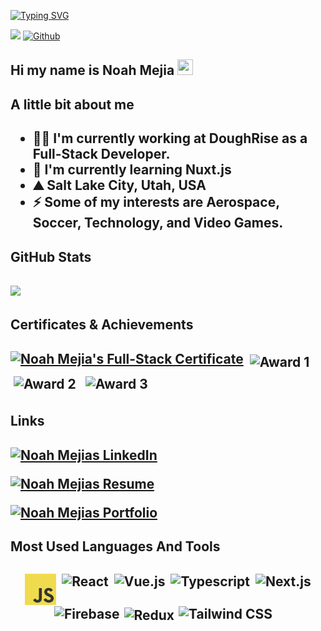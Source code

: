 <a href="https://git.io/typing-svg"><img src="https://readme-typing-svg.herokuapp.com?font=Fira+Code&pause=1000&color=FFFFFF&width=435&lines=Front-End+Developer" alt="Typing SVG"/></a>

![](https://visitor-badge.laobi.icu/badge?page_id=Noah0217.CharalambosIoannou)
[![Github](https://img.shields.io/github/followers/Noah0217?label=Follow&style=social)](https://github.com/CharalambosIoannou)

<h2>Hi my name is Noah Mejia <img src="https://camo.githubusercontent.com/e8e7b06ecf583bc040eb60e44eb5b8e0ecc5421320a92929ce21522dbc34c891/68747470733a2f2f6d656469612e67697068792e636f6d2f6d656469612f6876524a434c467a6361737252346961377a2f67697068792e676966" width="25" height="25"> <h2>

<h2>A little bit about me<h2>
  
- 👨‍💻 I'm currently working at DoughRise as a Full-Stack Developer.
- 🌵 I'm currently learning Nuxt.js
- ⛰️ Salt Lake City, Utah, USA
- ⚡ Some of my interests are Aerospace, Soccer, Technology, and Video Games.
<!--- 🥅 My goal is to get a job in Front End Development.-->
  
<h2>GitHub Stats<h2>
<img src="https://github-readme-stats.vercel.app/api?username=noah0217&count_private=true&title_color=5d6475&icon_color=3a3b3c&text_color=858b97&bg_color=151515">

<h2>Certificates & Achievements<h2>
<p align="left">
<a href="https://www.credly.com/earner/earned/badge/47bf9c4f-9a39-4cb3-9b19-104adef581d8"><img src="https://images.credly.com/size/200x200/images/b46a4322-026c-4a9f-bf6b-896062acc22c/image.png" alt=" Noah Mejia's Full-Stack Certificate"></a>
<img src="https://user-images.githubusercontent.com/84366215/191164557-3903ff42-15bd-42c2-9b0c-57eae9773e16.png" alt="Award 1" height="150" style="vertical-align:top; margin:5px">
<img src="https://user-images.githubusercontent.com/84366215/191165356-9aadbaa6-6665-42df-a7ce-644fba0263a5.png" alt="Award 2" height="150" style="vertical-align:top; margin:5px">
<img src="https://user-images.githubusercontent.com/84366215/191165416-1a87c62d-d197-4dc1-a75b-098f994734c4.png" alt="Award 3" height="150" style="vertical-align:top; margin:5px">

<h2 align="left">Links<h2>

<a href="https://www.linkedin.com/in/noah-mejia-b05952212/" target="_blank"> <img src="https://brandlogos.net/wp-content/uploads/2016/06/linkedin-logo.png" alt="Noah Mejias LinkedIn" width="75" height="75"/> </a>

<a href="https://docs.google.com/document/d/1fKAy3e2gS0TpRoYT0uMgJAchfg5Se5CD212T1RcVp5c/edit?usp=sharing" target="_blank"> <img src="https://www.iconpacks.net/icons/2/free-file-icon-1453-thumb.png" alt="Noah Mejias Resume" width="75" height="75"/> </a>

<a href="https://noah-mejia-portfolio.netlify.app" target="_blank"> <img src="https://cdn-icons-png.flaticon.com/512/72/72626.png" alt="Noah Mejias Portfolio" width="75" height="75"/> </a>

<h2>Most Used Languages And Tools<h2>
<p align="center">
<img src="https://raw.githubusercontent.com/github/explore/80688e429a7d4ef2fca1e82350fe8e3517d3494d/topics/javascript/javascript.png" alt="Javascript" height="50" style="vertical-align:top; margin:2px">
<img src="https://upload.wikimedia.org/wikipedia/commons/thumb/a/a7/React-icon.svg/2300px-React-icon.svg.png" alt="React" height="50" style="vertical-align:top; margin:2px">
<img src="https://upload.wikimedia.org/wikipedia/commons/thumb/9/95/Vue.js_Logo_2.svg/888px-Vue.js_Logo_2.svg.png" alt="Vue.js" height="45" style="vertical-align:top; margin:2px">
<img src="https://upload.wikimedia.org/wikipedia/commons/thumb/4/4c/Typescript_logo_2020.svg/1024px-Typescript_logo_2020.svg.png" alt="Typescript" height="50" style="vertical-align:top; margin:2px">
<img src="https://www.rlogical.com/wp-content/uploads/2021/08/Rlogical-Blog-Images-thumbnail.png" alt="Next.js" height="50" style="vertical-align:top; margin:2px">
  <img src="https://avatars.githubusercontent.com/u/1335026?s=280&v=4" alt="Firebase" height="50" style="vertical-align:top; margin:0px">
<img src="https://raw.githubusercontent.com/reduxjs/redux/master/logo/logo.png" alt="Redux" height="50" style="vertical-align:top; margin:2px">  
<img src="https://upload.wikimedia.org/wikipedia/commons/thumb/d/d5/Tailwind_CSS_Logo.svg/1200px-Tailwind_CSS_Logo.svg.png" alt="Tailwind CSS" height="60" style="vertical-align:top; margin-right: 15px">

<div id="header" align="center">

<!--[![spotify-github-profile](https://spotify-github-profile.vercel.app/api/view?uid=noahm0217&cover_image=true&theme=natemoo-re&bar_color=4687dd&bar_color_cover=true)](https://github.com/kittinan/spotify-github-profile)-->

</div>


